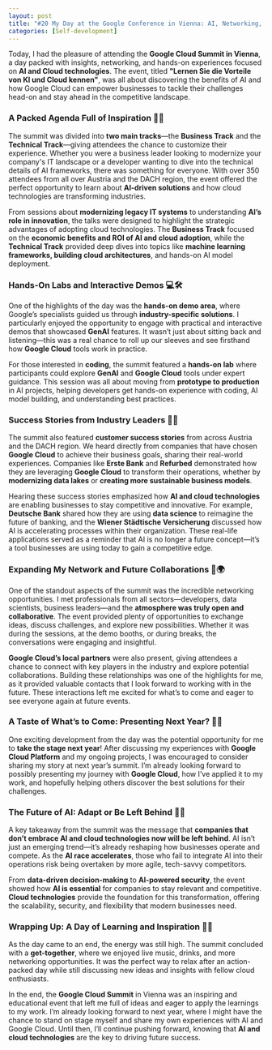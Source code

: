 ```yaml
---
layout: post
title: "#20 My Day at the Google Conference in Vienna: AI, Networking, and Future Opportunities! 🤖🎉"
categories: [Self-development]
---
```


Today, I had the pleasure of attending the **Google Cloud Summit in Vienna**, a day packed with insights, networking, and hands-on experiences focused on **AI and Cloud technologies**. The event, titled **"Lernen Sie die Vorteile von KI und Cloud kennen"**, was all about discovering the benefits of AI and how Google Cloud can empower businesses to tackle their challenges head-on and stay ahead in the competitive landscape.

### A Packed Agenda Full of Inspiration 📅✨

The summit was divided into **two main tracks**—the **Business Track** and the **Technical Track**—giving attendees the chance to customize their experience. Whether you were a business leader looking to modernize your company's IT landscape or a developer wanting to dive into the technical details of AI frameworks, there was something for everyone. With over 350 attendees from all over Austria and the DACH region, the event offered the perfect opportunity to learn about **AI-driven solutions** and how cloud technologies are transforming industries.

From sessions about **modernizing legacy IT systems** to understanding **AI’s role in innovation**, the talks were designed to highlight the strategic advantages of adopting cloud technologies. The **Business Track** focused on the **economic benefits and ROI of AI and cloud adoption**, while the **Technical Track** provided deep dives into topics like **machine learning frameworks, building cloud architectures**, and hands-on AI model deployment.

### Hands-On Labs and Interactive Demos 💻🛠️

One of the highlights of the day was the **hands-on demo area**, where Google’s specialists guided us through **industry-specific solutions**. I particularly enjoyed the opportunity to engage with practical and interactive demos that showcased **GenAI** features. It wasn’t just about sitting back and listening—this was a real chance to roll up our sleeves and see firsthand how **Google Cloud** tools work in practice.

For those interested in **coding**, the summit featured a **hands-on lab** where participants could explore **GenAI** and **Google Cloud** tools under expert guidance. This session was all about moving from **prototype to production** in AI projects, helping developers get hands-on experience with coding, AI model building, and understanding best practices. 

### Success Stories from Industry Leaders 🚀🌟

The summit also featured **customer success stories** from across Austria and the DACH region. We heard directly from companies that have chosen **Google Cloud** to achieve their business goals, sharing their real-world experiences. Companies like **Erste Bank** and **Refurbed** demonstrated how they are leveraging **Google Cloud** to transform their operations, whether by **modernizing data lakes** or **creating more sustainable business models**.

Hearing these success stories emphasized how **AI and cloud technologies** are enabling businesses to stay competitive and innovative. For example, **Deutsche Bank** shared how they are using **data science** to reimagine the future of banking, and the **Wiener Städtische Versicherung** discussed how AI is accelerating processes within their organization. These real-life applications served as a reminder that AI is no longer a future concept—it’s a tool businesses are using today to gain a competitive edge.

### Expanding My Network and Future Collaborations 🤝🌍

One of the standout aspects of the summit was the incredible networking opportunities. I met professionals from all sectors—developers, data scientists, business leaders—and the **atmosphere was truly open and collaborative**. The event provided plenty of opportunities to exchange ideas, discuss challenges, and explore new possibilities. Whether it was during the sessions, at the demo booths, or during breaks, the conversations were engaging and insightful.

**Google Cloud’s local partners** were also present, giving attendees a chance to connect with key players in the industry and explore potential collaborations. Building these relationships was one of the highlights for me, as it provided valuable contacts that I look forward to working with in the future. These interactions left me excited for what’s to come and eager to see everyone again at future events.

### A Taste of What’s to Come: Presenting Next Year? 🎤📅

One exciting development from the day was the potential opportunity for me to **take the stage next year**! After discussing my experiences with **Google Cloud Platform** and my ongoing projects, I was encouraged to consider sharing my story at next year’s summit. I’m already looking forward to possibly presenting my journey with **Google Cloud**, how I’ve applied it to my work, and hopefully helping others discover the best solutions for their challenges.

### The Future of AI: Adapt or Be Left Behind 🌟🚀

A key takeaway from the summit was the message that **companies that don’t embrace AI and cloud technologies now will be left behind**. AI isn’t just an emerging trend—it’s already reshaping how businesses operate and compete. As the **AI race accelerates**, those who fail to integrate AI into their operations risk being overtaken by more agile, tech-savvy competitors.

From **data-driven decision-making** to **AI-powered security**, the event showed how **AI is essential** for companies to stay relevant and competitive. **Cloud technologies** provide the foundation for this transformation, offering the scalability, security, and flexibility that modern businesses need. 

### Wrapping Up: A Day of Learning and Inspiration 🎉🥂

As the day came to an end, the energy was still high. The summit concluded with a **get-together**, where we enjoyed live music, drinks, and more networking opportunities. It was the perfect way to relax after an action-packed day while still discussing new ideas and insights with fellow cloud enthusiasts. 

In the end, the **Google Cloud Summit** in Vienna was an inspiring and educational event that left me full of ideas and eager to apply the learnings to my work. I’m already looking forward to next year, where I might have the chance to stand on stage myself and share my own experiences with AI and Google Cloud. Until then, I’ll continue pushing forward, knowing that **AI and cloud technologies** are the key to driving future success.
